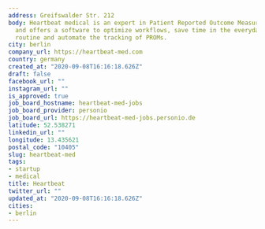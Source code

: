 ```yaml
---
address: Greifswalder Str. 212
body: Heartbeat medical is an expert in Patient Reported Outcome Measures (PROMs)
  and offers a software to optimize workflows, save time in the everyday clinical
  routine and automate the tracking of PROMs.
city: berlin
company_url: https://heartbeat-med.com
country: germany
created_at: "2020-09-08T16:16:18.626Z"
draft: false
facebook_url: ""
instagram_url: ""
is_approved: true
job_board_hostname: heartbeat-med-jobs
job_board_provider: personio
job_board_url: https://heartbeat-med-jobs.personio.de
latitude: 52.538271
linkedin_url: ""
longitude: 13.435621
postal_code: "10405"
slug: heartbeat-med
tags:
- startup
- medical
title: Heartbeat
twitter_url: ""
updated_at: "2020-09-08T16:16:18.626Z"
cities:
- berlin
---
```

